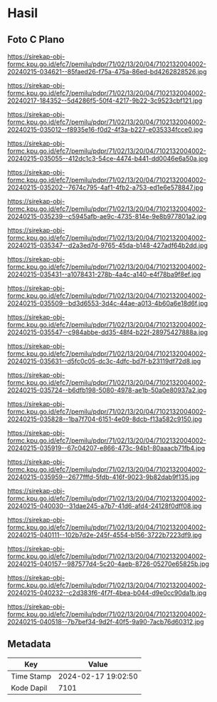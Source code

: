 # Hasil

## Foto C Plano

https://sirekap-obj-formc.kpu.go.id/efc7/pemilu/pdpr/71/02/13/20/04/7102132004002-20240215-034621--85faed26-f75a-475a-86ed-bd4262828526.jpg

https://sirekap-obj-formc.kpu.go.id/efc7/pemilu/pdpr/71/02/13/20/04/7102132004002-20240217-184352--5d4286f5-50f4-4217-9b22-3c9523cbf121.jpg

https://sirekap-obj-formc.kpu.go.id/efc7/pemilu/pdpr/71/02/13/20/04/7102132004002-20240215-035012--f8935e16-f0d2-4f3a-b227-e035334fcce0.jpg

https://sirekap-obj-formc.kpu.go.id/efc7/pemilu/pdpr/71/02/13/20/04/7102132004002-20240215-035055--412dc1c3-54ce-4474-b441-dd0046e6a50a.jpg

https://sirekap-obj-formc.kpu.go.id/efc7/pemilu/pdpr/71/02/13/20/04/7102132004002-20240215-035202--7674c795-4af1-4fb2-a753-ed1e6e578847.jpg

https://sirekap-obj-formc.kpu.go.id/efc7/pemilu/pdpr/71/02/13/20/04/7102132004002-20240215-035239--c5945afb-ae9c-4735-814e-9e8b977801a2.jpg

https://sirekap-obj-formc.kpu.go.id/efc7/pemilu/pdpr/71/02/13/20/04/7102132004002-20240215-035347--d2a3ed7d-9765-45da-b148-427adf64b2dd.jpg

https://sirekap-obj-formc.kpu.go.id/efc7/pemilu/pdpr/71/02/13/20/04/7102132004002-20240215-035431--a1078431-278b-4a4c-a140-e4f78ba9f8ef.jpg

https://sirekap-obj-formc.kpu.go.id/efc7/pemilu/pdpr/71/02/13/20/04/7102132004002-20240215-035509--bd3d6553-3d4c-44ae-a013-4b60a6e18d6f.jpg

https://sirekap-obj-formc.kpu.go.id/efc7/pemilu/pdpr/71/02/13/20/04/7102132004002-20240215-035547--c984abbe-dd35-48f4-b22f-28975427888a.jpg

https://sirekap-obj-formc.kpu.go.id/efc7/pemilu/pdpr/71/02/13/20/04/7102132004002-20240215-035631--d5fc0c05-dc3c-4dfc-bd7f-b23119df72d8.jpg

https://sirekap-obj-formc.kpu.go.id/efc7/pemilu/pdpr/71/02/13/20/04/7102132004002-20240215-035724--b6dfb198-5080-4978-ae1b-50a0e80937a2.jpg

https://sirekap-obj-formc.kpu.go.id/efc7/pemilu/pdpr/71/02/13/20/04/7102132004002-20240215-035828--1ba7f704-6151-4e09-8dcb-f13a582c9150.jpg

https://sirekap-obj-formc.kpu.go.id/efc7/pemilu/pdpr/71/02/13/20/04/7102132004002-20240215-035919--67c04207-e866-473c-94b1-80aaacb71fb4.jpg

https://sirekap-obj-formc.kpu.go.id/efc7/pemilu/pdpr/71/02/13/20/04/7102132004002-20240215-035959--2677fffd-5fdb-416f-9023-9b82dab9f135.jpg

https://sirekap-obj-formc.kpu.go.id/efc7/pemilu/pdpr/71/02/13/20/04/7102132004002-20240215-040030--31dae245-a7b7-41d6-afd4-24128f0dff08.jpg

https://sirekap-obj-formc.kpu.go.id/efc7/pemilu/pdpr/71/02/13/20/04/7102132004002-20240215-040111--102b7d2e-245f-4554-b156-3722b7223df9.jpg

https://sirekap-obj-formc.kpu.go.id/efc7/pemilu/pdpr/71/02/13/20/04/7102132004002-20240215-040157--987577d4-5c20-4aeb-8726-05270e65825b.jpg

https://sirekap-obj-formc.kpu.go.id/efc7/pemilu/pdpr/71/02/13/20/04/7102132004002-20240215-040232--c2d383f6-4f7f-4bea-b044-d9e0cc90da1b.jpg

https://sirekap-obj-formc.kpu.go.id/efc7/pemilu/pdpr/71/02/13/20/04/7102132004002-20240215-040518--7b7bef34-9d2f-40f5-9a90-7acb76d60312.jpg


## Metadata

| Key        | Value               |
| ---------- | ------------------- |
| Time Stamp | 2024-02-17 19:02:50 |
| Kode Dapil | 7101                |



